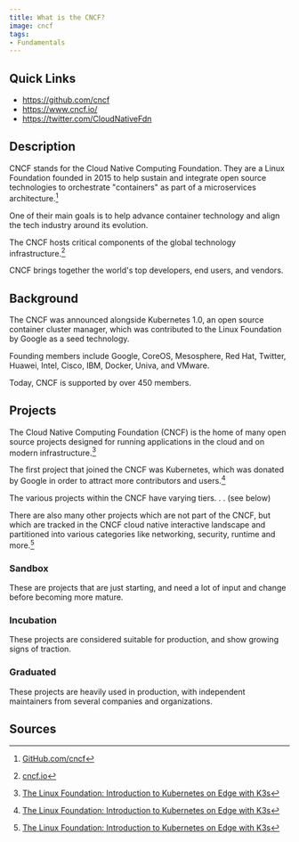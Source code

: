 ```yaml
---
title: What is the CNCF?
image: cncf
tags:
- Fundamentals
---
```

## Quick Links

- https://github.com/cncf
- https://www.cncf.io/
- https://twitter.com/CloudNativeFdn

## Description

CNCF stands for the Cloud Native Computing Foundation. They are a Linux Foundation founded in 2015 to help sustain and integrate open source technologies to orchestrate "containers" as part of a microservices architecture.[^1]

One of their main goals is to help advance container technology and align the tech industry around its evolution.

The CNCF hosts critical components of the global technology infrastructure.[^2]

CNCF brings together the world's top developers, end users, and vendors.

## Background

The CNCF was announced alongside Kubernetes 1.0, an open source container cluster manager, which was contributed to the Linux Foundation by Google as a seed technology.

Founding members include Google, CoreOS, Mesosphere, Red Hat, Twitter, Huawei, Intel, Cisco, IBM, Docker, Univa, and VMware.

Today, CNCF is supported by over 450 members.

## Projects

The Cloud Native Computing Foundation (CNCF) is the home of many open source projects designed for running applications in the cloud and on modern infrastructure.[^3]

The first project that joined the CNCF was Kubernetes, which was donated by Google in order to attract more contributors and users.[^3]

The various projects within the CNCF have varying tiers. . . (see below)

There are also many other projects which are not part of the CNCF, but which are tracked in the CNCF cloud native interactive landscape and partitioned into various categories like networking, security, runtime and more.[^3]

### Sandbox

These are projects that are just starting, and need a lot of input and change before becoming more mature.

### Incubation

These projects are considered suitable for production, and show growing signs of traction.

### Graduated

These projects are heavily used in production, with independent maintainers from several companies and organizations. 

## Sources

[^1]: [GitHub.com/cncf](https://github.com/cncf)
[^2]: [cncf.io](https://www.cncf.io/)
[^3]: [The Linux Foundation: Introduction to Kubernetes on Edge with K3s](https://www.edx.org/course/introduction-to-kubernetes-on-edge-with-k3s)
